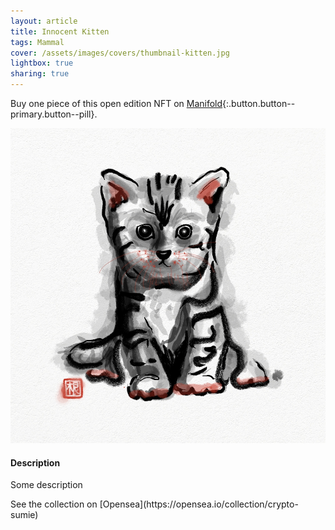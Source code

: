 ```yaml
---
layout: article
title: Innocent Kitten
tags: Mammal
cover: /assets/images/covers/thumbnail-kitten.jpg
lightbox: true
sharing: true
---
```


Buy one piece of this open edition NFT on [Manifold](https://app.manifold.xyz/c/cryptosumie-21){:.button.button--primary.button--pill}.

<div class="card mt-3">
  <div class="card__image">
    <img src="/assets/images/hd/kitten.jpg"/>
  </div>
  <div class="card__content">
    <div class="card__header">
      <h4>Description</h4>
    </div>
    <p>Some description</p>
  </div>
</div>
<div>
  See the collection on [Opensea](https://opensea.io/collection/crypto-sumie)
</div>



